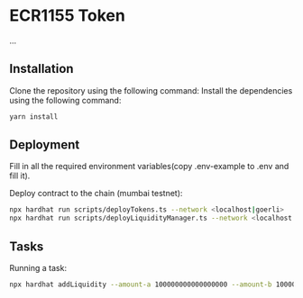 # ECR1155 Token
...

## Installation
Clone the repository using the following command:
Install the dependencies using the following command:
```bash
yarn install
```

## Deployment

Fill in all the required environment variables(copy .env-example to .env and fill it).

Deploy contract to the chain (mumbai testnet):
```bash
npx hardhat run scripts/deployTokens.ts --network <localhost|goerli>
npx hardhat run scripts/deployLiquidityManager.ts --network <localhost|goerli>
```

## Tasks
Running a task:
```bash
npx hardhat addLiquidity --amount-a 100000000000000000 --amount-b 100000000000000000 --network <localhost|goerli>
```

